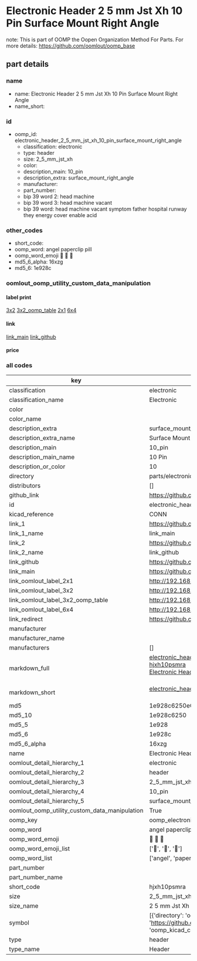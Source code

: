 # Electronic Header 2 5 mm Jst Xh 10 Pin Surface Mount Right Angle  

note: This is part of OOMP the Oopen Organization Method For Parts. For more details: https://github.com/oomlout/oomp_base

##  part details
  







### name
* name: Electronic Header 2 5 mm Jst Xh 10 Pin Surface Mount Right Angle
* name_short: 
### id
* oomp_id: electronic_header_2_5_mm_jst_xh_10_pin_surface_mount_right_angle
  * classification: electronic
  * type: header
  * size: 2_5_mm_jst_xh
  * color: 
  * description_main: 10_pin
  * description_extra: surface_mount_right_angle
  * manufacturer: 
  * part_number: 
  * bip 39 word 2: head machine
  * bip 39 word 3: head machine vacant
  * bip 39 word: head machine vacant symptom father hospital runway they energy cover enable acid

### other_codes
* short_code: 
* oomp_word: angel paperclip pill
* oomp_word_emoji :angel: :paperclip: :pill:
* md5_6_alpha: 16xzg
* md5_6: 1e928c






### oomlout_oomp_utility_custom_data_manipulation
#### label print
[3x2](http://192.168.1.245:1112/?label=oomp%2016xzg)
[3x2_oomp_table](http://192.168.1.108:1112/?label=oomp%2016xzg)
[2x1](http://192.168.1.242:1112/?label=oomp%2016xzg)
[6x4](http://192.168.1.55:1112/?label=oomp%2016xzg)    

#### link

[link_main](https://github.com/oomlout/oomlout_oomp_version_1_messy/tree/main/parts/electronic_header_2_5_mm_jst_xh_10_pin_surface_mount_right_angle) [link_github](https://github.com/oomlout/oomlout_oomp_version_1_messy/tree/main/parts/electronic_header_2_5_mm_jst_xh_10_pin_surface_mount_right_angle)                             

#### price







### all codes 
| key | value |  
| --- | --- |  
| classification | electronic |  
| classification_name | Electronic |  
| color |  |  
| color_name |  |  
| description_extra | surface_mount_right_angle |  
| description_extra_name | Surface Mount Right Angle |  
| description_main | 10_pin |  
| description_main_name | 10 Pin |  
| description_or_color | 10 |  
| directory | parts/electronic_header_2_5_mm_jst_xh_10_pin_surface_mount_right_angle |  
| distributors | [] |  
| github_link | https://github.com/oomlout/oomlout_oomp_part_src/tree/main/parts/electronic_header_2_5_mm_jst_xh_10_pin_surface_mount_right_angle |  
| id | electronic_header_2_5_mm_jst_xh_10_pin_surface_mount_right_angle |  
| kicad_reference | CONN |  
| link_1 | https://github.com/oomlout/oomlout_oomp_version_1_messy/tree/main/parts/electronic_header_2_5_mm_jst_xh_10_pin_surface_mount_right_angle |  
| link_1_name | link_main |  
| link_2 | https://github.com/oomlout/oomlout_oomp_version_1_messy/tree/main/parts/electronic_header_2_5_mm_jst_xh_10_pin_surface_mount_right_angle |  
| link_2_name | link_github |  
| link_github | https://github.com/oomlout/oomlout_oomp_version_1_messy/tree/main/parts/electronic_header_2_5_mm_jst_xh_10_pin_surface_mount_right_angle |  
| link_main | https://github.com/oomlout/oomlout_oomp_version_1_messy/tree/main/parts/electronic_header_2_5_mm_jst_xh_10_pin_surface_mount_right_angle |  
| link_oomlout_label_2x1 | http://192.168.1.242:1112/?label=oomp%2016xzg |  
| link_oomlout_label_3x2 | http://192.168.1.245:1112/?label=oomp%2016xzg |  
| link_oomlout_label_3x2_oomp_table | http://192.168.1.108:1112/?label=oomp%2016xzg |  
| link_oomlout_label_6x4 | http://192.168.1.55:1112/?label=oomp%2016xzg |  
| link_redirect | https://github.com/oomlout/oomlout_oomp_version_1_messy/tree/main/parts/electronic_header_2_5_mm_jst_xh_10_pin_surface_mount_right_angle |  
| manufacturer |  |  
| manufacturer_name |  |  
| manufacturers | [] |  
| markdown_full | [electronic_header_2_5_mm_jst_xh_10_pin_surface_mount_right_angle](none)<br>[hjxh10psmra](none)<br>[Electronic Header 2 5 Mm Jst Xh 10 Pin Surface Mount Right Angle](none)<br><br> |  
| markdown_short | [electronic_header_2_5_mm_jst_xh_10_pin_surface_mount_right_angle](none)<br><br> |  
| md5 | 1e928c6250e097adb7a9ddc9e0e16350 |  
| md5_10 | 1e928c6250 |  
| md5_5 | 1e928 |  
| md5_6 | 1e928c |  
| md5_6_alpha | 16xzg |  
| name | Electronic Header 2 5 mm Jst Xh 10 Pin Surface Mount Right Angle |  
| oomlout_detail_hierarchy_1 | electronic |  
| oomlout_detail_hierarchy_2 | header |  
| oomlout_detail_hierarchy_3 | 2_5_mm_jst_xh |  
| oomlout_detail_hierarchy_4 | 10_pin |  
| oomlout_detail_hierarchy_5 | surface_mount_right_angle |  
| oomlout_oomp_utility_custom_data_manipulation | True |  
| oomp_key | oomp_electronic_header_2_5_mm_jst_xh_10_pin_surface_mount_right_angle |  
| oomp_word | angel paperclip pill |  
| oomp_word_emoji | :angel: :paperclip: :pill: |  
| oomp_word_emoji_list | [':angel:', ':paperclip:', ':pill:'] |  
| oomp_word_list | ['angel', 'paperclip', 'pill'] |  
| part_number |  |  
| part_number_name |  |  
| short_code | hjxh10psmra |  
| size | 2_5_mm_jst_xh |  
| size_name | 2 5 mm Jst Xh |  
| symbol | [{'directory': 'oomlout_oomp_symbol_bot/symbols/kicad_connector_conn_01x10_pin//working/working.kicad_sym', 'index': 0, 'link': 'https://github.com/oomlout/oomlout_oomp_symbol_bot/tree/main/symbols/kicad_connector_conn_01x10_pin', 'oomp_key': 'oomp_kicad_connector_conn_01x10_pin'}] |  
| type | header |  
| type_name | Header |  

